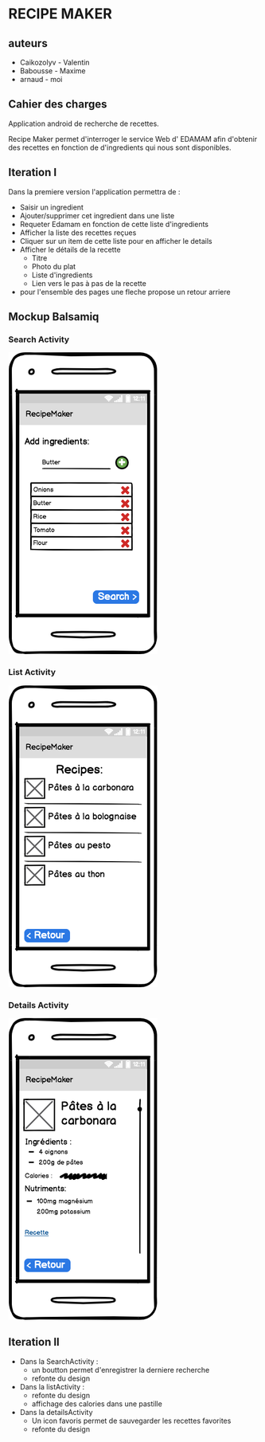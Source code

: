 # RECIPE MAKER

## auteurs
 + Caikozolyv  - Valentin
 + Babousse - Maxime
 + arnaud - moi

## Cahier des charges

Application android de recherche de recettes.

Recipe Maker permet d'interroger le service Web d' EDAMAM afin d'obtenir des recettes en fonction
de d'ingredients qui nous sont disponibles.

## Iteration I
Dans la premiere version l'application permettra de :

- Saisir un ingredient
- Ajouter/supprimer cet ingredient dans une liste
- Requeter Edamam en fonction de cette liste d'ingredients
- Afficher la liste des recettes reçues
- Cliquer sur un item de cette liste pour en afficher le details
- Afficher le détails de la recette
  - Titre
  - Photo du plat
  - Liste d'ingredients
  - Lien vers le pas à pas de la recette
- pour l'ensemble des pages une fleche propose un retour arriere


## Mockup Balsamiq
### Search Activity
![SearchActivity](files/SearchActivity.png)
### List Activity
![ListActivity](files/ListActivity.png)
### Details Activity
![DetailsActivity](files/DetailsActivity.png)

## Iteration II
- Dans la SearchActivity :
    - un boutton permet d'enregistrer la derniere recherche
    - refonte du design
- Dans la listActivity :
  - refonte du design
  - affichage des calories dans une pastille
- Dans la detailsActivity
  - Un icon favoris permet de sauvegarder les recettes favorites
  - refonte du design
